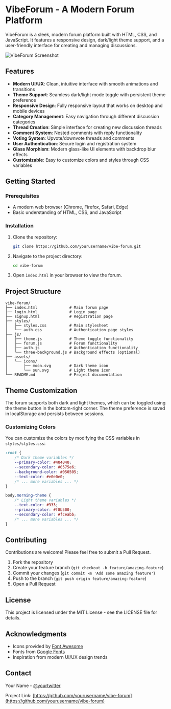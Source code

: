 # VibeForum - A Modern Forum Platform

VibeForum is a sleek, modern forum platform built with HTML, CSS, and JavaScript. It features a responsive design, dark/light theme support, and a user-friendly interface for creating and managing discussions.

![VibeForum Screenshot](screenshot.png)

## Features

- **Modern UI/UX**: Clean, intuitive interface with smooth animations and transitions
- **Theme Support**: Seamless dark/light mode toggle with persistent theme preference
- **Responsive Design**: Fully responsive layout that works on desktop and mobile devices
- **Category Management**: Easy navigation through different discussion categories
- **Thread Creation**: Simple interface for creating new discussion threads
- **Comment System**: Nested comments with reply functionality
- **Voting System**: Upvote/downvote threads and comments
- **User Authentication**: Secure login and registration system
- **Glass Morphism**: Modern glass-like UI elements with backdrop blur effects
- **Customizable**: Easy to customize colors and styles through CSS variables

## Getting Started

### Prerequisites

- A modern web browser (Chrome, Firefox, Safari, Edge)
- Basic understanding of HTML, CSS, and JavaScript

### Installation

1. Clone the repository:
   ```bash
   git clone https://github.com/yourusername/vibe-forum.git
   ```

2. Navigate to the project directory:
   ```bash
   cd vibe-forum
   ```

3. Open `index.html` in your browser to view the forum.

## Project Structure

```
vibe-forum/
├── index.html              # Main forum page
├── login.html              # Login page
├── signup.html             # Registration page
├── styles/
│   ├── styles.css          # Main stylesheet
│   └── auth.css            # Authentication page styles
├── js/
│   ├── theme.js            # Theme toggle functionality
│   ├── forum.js            # Forum functionality
│   ├── auth.js             # Authentication functionality
│   └── three-background.js # Background effects (optional)
├── assets/
│   └── icons/
│       ├── moon.svg        # Dark theme icon
│       └── sun.svg         # Light theme icon
└── README.md               # Project documentation
```

## Theme Customization

The forum supports both dark and light themes, which can be toggled using the theme button in the bottom-right corner. The theme preference is saved in localStorage and persists between sessions.

### Customizing Colors

You can customize the colors by modifying the CSS variables in `styles/styles.css`:

```css
:root {
    /* Dark theme variables */
    --primary-color: #404040;
    --secondary-color: #0575e6;
    --background-color: #050505;
    --text-color: #e0e0e0;
    /* ... more variables ... */
}

body.morning-theme {
    /* Light theme variables */
    --text-color: #333;
    --primary-color: #f8b500;
    --secondary-color: #fceabb;
    /* ... more variables ... */
}
```

## Contributing

Contributions are welcome! Please feel free to submit a Pull Request.

1. Fork the repository
2. Create your feature branch (`git checkout -b feature/amazing-feature`)
3. Commit your changes (`git commit -m 'Add some amazing feature'`)
4. Push to the branch (`git push origin feature/amazing-feature`)
5. Open a Pull Request

## License

This project is licensed under the MIT License - see the LICENSE file for details.

## Acknowledgments

- Icons provided by [Font Awesome](https://fontawesome.com/)
- Fonts from [Google Fonts](https://fonts.google.com/)
- Inspiration from modern UI/UX design trends

## Contact

Your Name - [@yourtwitter](https://twitter.com/yourtwitter)

Project Link: [https://github.com/yourusername/vibe-forum](https://github.com/yourusername/vibe-forum) 